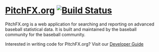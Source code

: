 # [PitchFX.org](http://pitchfx.org) [![Build Status](https://travis-ci.org/kruser/pitchfx-site.png?branch=master)](https://travis-ci.org/kruser/pitchfx-site)

PitchFX.org is a web application for searching and reporting on advanced baseball statistical
data. It is built and maintained by the baseball community for the baseball community.

Interested in writing code for PitchFX.org? Visit our [Developer Guide](https://github.com/kruser/pitchfx-site/blob/master/DEVELOPER_GUIDE.md)